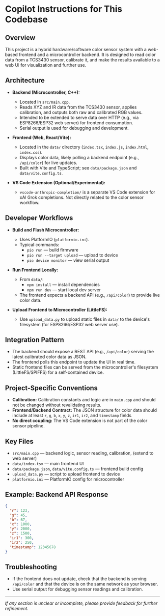 # Copilot Instructions for This Codebase

## Overview
This project is a hybrid hardware/software color sensor system with a web-based frontend and a microcontroller backend. It is designed to read color data from a TCS3430 sensor, calibrate it, and make the results available to a web UI for visualization and further use.

## Architecture
- **Backend (Microcontroller, C++):**
  - Located in `src/main.cpp`.
  - Reads XYZ and IR data from the TCS3430 sensor, applies calibration, and outputs both raw and calibrated RGB values.
  - Intended to be extended to serve data over HTTP (e.g., via ESP8266/ESP32 web server) for frontend consumption.
  - Serial output is used for debugging and development.

- **Frontend (Web, React/Vite):**
  - Located in the `data/` directory (`index.tsx`, `index.js`, `index.html`, `index.css`).
  - Displays color data, likely polling a backend endpoint (e.g., `/api/color`) for live updates.
  - Built with Vite and TypeScript; see `data/package.json` and `data/vite.config.ts`.

- **VS Code Extension (Optional/Experimental):**
  - `vscode-anthropic-completion/` is a separate VS Code extension for xAI Grok completions. Not directly related to the color sensor workflow.

## Developer Workflows
- **Build and Flash Microcontroller:**
  - Uses PlatformIO (`platformio.ini`).
  - Typical commands:
    - `pio run` — build firmware
    - `pio run --target upload` — upload to device
    - `pio device monitor` — view serial output

- **Run Frontend Locally:**
  - From `data/`:
    - `npm install` — install dependencies
    - `npm run dev` — start local dev server
  - The frontend expects a backend API (e.g., `/api/color`) to provide live color data.

- **Upload Frontend to Microcontroller (LittleFS):**
  - Use `upload_data.py` to upload static files in `data/` to the device's filesystem (for ESP8266/ESP32 web server use).

## Integration Pattern
- The backend should expose a REST API (e.g., `/api/color`) serving the latest calibrated color data as JSON.
- The frontend polls this endpoint to update the UI in real time.
- Static frontend files can be served from the microcontroller's filesystem (LittleFS/SPIFFS) for a self-contained device.

## Project-Specific Conventions
- **Calibration:** Calibration constants and logic are in `main.cpp` and should not be changed without revalidating results.
- **Frontend/Backend Contract:** The JSON structure for color data should include at least `r`, `g`, `b`, `x`, `y`, `z`, `ir1`, `ir2`, and `timestamp` fields.
- **No direct coupling:** The VS Code extension is not part of the color sensor pipeline.

## Key Files
- `src/main.cpp` — backend logic, sensor reading, calibration, (extend to web server)
- `data/index.tsx` — main frontend UI
- `data/package.json`, `data/vite.config.ts` — frontend build config
- `upload_data.py` — script to upload frontend to device
- `platformio.ini` — PlatformIO config for microcontroller

## Example: Backend API Response
```json
{
  "r": 123,
  "g": 45,
  "b": 67,
  "x": 1000,
  "y": 2000,
  "z": 1500,
  "ir1": 300,
  "ir2": 250,
  "timestamp": 12345678
}
```

## Troubleshooting
- If the frontend does not update, check that the backend is serving `/api/color` and that the device is on the same network as your browser.
- Use serial output for debugging sensor readings and calibration.

---

_If any section is unclear or incomplete, please provide feedback for further refinement._
